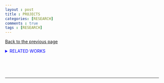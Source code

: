 ```yaml
---
layout : post
title : PROJECTS
categories: [RESEARCH]
comments : true
tags : [RESEARCH]
---
```

[Back to the previous page](https://userdyk-github.github.io/research/PROJECTS.html) <br>





<details markdown="1">
<summary class='jb-small' style="color:blue">RELATED WORKS</summary>
<hr class='division3'>
<hr class='division3'>
</details>

<br><br><br>
<hr class="division1">

